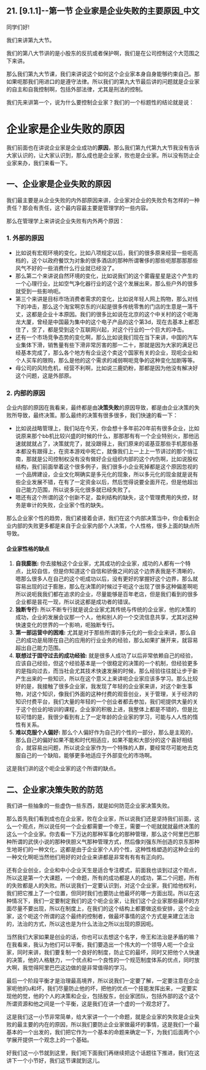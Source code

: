 ##  21. [9.1.1]--第一节 企业家是企业失败的主要原因_中文

同学们好!

我们来讲第九大节。

我们的第八大节讲的是小股东的反抗或者保护啊，我们是在公司控制这个大范围之下来讲。

那么我们第九大节课，我们来讲说这个如何这个企业家本身自身能够约束自己。那如果呃那我们用进口的是遵守法律。所以我们的第九大节最后讲的问题就是企业家的自主和自我控制啊，包括外部法律，尤其是刑法的控制。

我们先来讲第一个，说为什么要控制企业家？我们的一个标题性的结论就是说：

# 企业家是企业失败的原因

我们前面也在讲说企业家是企业成功的**原因**，那么我们第九代第九大节我没有告诉大家认识的，让大家认识到，那么成也是企业家，败也是企业家。所以没有防止企业家来办，我们来看一下。

##  一、企业家是企业失败的原因

我们最主要是从企业失败的内外部原因来讲，企业家对企业的失败负有怎样的一种责任？那会有责任，这个最内容最主要是管理学的一些内容。

那么在管理学上来讲说企业失败有内外两个原因：

### 1. 外部的原因

*   比如说有宏观环境的变化，比如八项规定以后，我们的很多原来经营一些呃高档的，这个以政府餐饮为对象的很多酒店的那种所谓奢侈的那些呃那那那那些风气不好的一些消费什么行业就已经没了。
*   那么第二个来讲说自然环境的变化，比如说我们的这个雾霾星星是这个产生的一个心理行业，比如空气净化器行业的这个这个发展出来，那么些户外的很多就受到一些影响呃。
*   第三个来讲是目标市场消费者需求的变化，比如说年轻人网上购物，那么对线下的冲击，那么这个淘宝啊京东的兴起是很多传统零售的门店的生意是一落千丈，这都是企业十本原因。我们的很多比如说在北京的这个中关村的这个呃海龙大厦，曾经是中国最为集中的这个电子产品的这个第3d，现在去基本上都忍住了，空了，都是受到这个互联网兴起，对这个行业的一个巨大的冲击。
*   还有一个市场竞争态势的变化啊，那么比如说我们现在当下来讲，中国的汽车业集体下滑，销售量有些下滑非常厉害的那一二十，那就是因为大家的满足已经基本完成了，那么各个地方有企业这个卖这个国家有关的企业，现呃企业和个人买车的限购，那么是他的这个需求的减弱啊呃竞争的这种变化加剧等等。
*   母公司的风险危机，经营不利啊，比如说三鹿奶粉，那都是因为他没有解决好这个问题，这是外部原。

### 2. 内部的原因

企业内部的原因在我看来，最终都是由**决策失败**的原因导致，都是由企业决策的失败所导致，最终决策。那么最终的决策有很多很多，我们快速的看一下：

*   比如说战略管理上，我们站在今天，你会想十多年前20年前有很多企业，比如说原来那个bb机比较兴盛的时候的什么，那那那有有一个企业特别火，那他迅速就就就占了，决策就完了，就没跟得上，我们原来的诺基亚那些手机那些基本都没有跟得上，在资本游戏中死亡，就像我们上一上上一节讲过的那个俏江南，那就是公司控制权没有没有做好企业组织内部的这个内伤啊，比如说股权结构，我们前面举着这个很多例子，我们很多小企业死掉都是这个原因忽视的一个品牌建设，企业文化啊确实是多元化的现象，所以多元化的现金就是说有些企业发展不错，在有了一定资金以后，然后觉得说要全面开花，但是他超出自己能力范围，所以说多元化很多就已经失败了。
*   嗯还有这个所谓的这个创新不足，盈利结构的缺失，这个管理费用的失控，财务是审计的失败，企业家个性的缺失。

那么企业家个性的趋势，我们紧接着会讲，我们在这个内部决策当中，你会看到企业内部的失败更多都是来自于企业家内部个人决策，个人性格，很多上面的缺点所导致。

####  企业家性格的缺点

1.  **自我膨胀:** 你去接触这个企业家，尤其成功的企业家，成功的人都有一个特点，比较自信，但是你知道这个自信和骄傲之间的这个边界表我是不清晰的，嗯那么很多人在自己的这个呃成功以后，没有更好的掌握好这个边界，那么就容易出现的过于膨胀，那么在决策的时候过于呃这个出现了很多这种偏差啊呃所以说呃我我们都在追求的企业，尽量能够是百年老店，但是我们看到的很多企业都是昙花一现，所以说这都是成功者的错误。
2.  **独断专行:** 所以不断专行就是说企业家尤其传统与传统的企业家，他的决策的成功，企业的发展会议那一个人，他和别人的一个交流信息共享，尤其对这种快速变化的世界的一个影响，呃独断专行。
3.  **第一部运营中的困难:** 尤其是对于那些所谓的多元化的一些企业来讲，那么自己的成功是局限在自己的应用的行业业务的经验，那么如果扩展开来，就容易超出自己能力范围。
4.  **联想过于固守过去的成功经验:** 就是很多人成功了以后非常依赖自己的经验，应该自己经验，但这个经验基本是一个很稳定的决策的一个机制，但经验更多的是指向过去，而当社会尤其技术快速发展的时候，那么经验往往就让步于新产生出来的一些知识，所以在这个意义上来讲呃企业家应该多学习。那么比较好的是，我接触了很多企业家，我发现了年轻的企业家来讲，对这个新生事物，对这个知识，像我们外面的这种付费的观音创业，关于管理，关于经济的知识付费平台，我们大量的年轻的一个创业者都去参加，我们呃提供大量的关于这个创业的培训的课程，企业家的积极上进，我整体上都是不错的，但是比较可惜的是，我很少看到有上了一定年龄的企业家的学习，可能与人人性的惰性有关系。
5.  **难以克服个人偏好:** 那么个人偏好作为自己的个性的一部分，那么是主观的，那么自己的偏好如果不能和时代相适应，如果不能和大部分的这个喜好相结合，就容易出问题，所以说企业家作为一个特殊的人群，要经常尽可能地去克服自己的一个缺陷，能够更多地适应于外部变化的市场啊。

这是我们讲的这个呃企业家的这个所谓的缺点。

## 二、企业家决策失败的防范

我们讲一些抽象的一些虚伪一些东西，就是如何防范企业家决策失败。

那么首先我们看到成也在企业家，败在企业家，所以说我们还是坚持我们前面，这么一个观点，所以说任何一个企业都需要一个帝王，需要一个呃就就就最终决策的这么一个企业家。你去看一下万达的那种军事化的那种管理，那么这个阿里巴巴那种所谓的武侠小说的那种侠胆义气那种管理方式，然后像刘强东所创造的京东那种生地哥们的一种文化，这都是由于企业家个人的个性，这种性格塑造的这种企业的一种文化啊呃当然他们用好的对企业来讲都是非常有有有有正向的。

还有企业创业，企业和中小企业天生是适合专注模式，前面我也谈到过这个观点，所以这是第一个大课题，一个命题，所有的成功都是人的成功，第二个问题，所有的失败都是人的失败。所以说我们一定要认识到，对这个企业家，我们给他权利，我们把它推上了一个位置，但同时我们也要防止他最坏的哪一方面出现。所以在这种情况下，我们一定要制定我们的这个呃企业家，让我们这个企业家那些最坏的方面尽量不要出现，所以在制度上，在我们的这个结构上都要做这些安排，这个企业家，这个呃这个所谓的这个最终的控制者，做最坏事情的这个方式是来建立法治的，法治的方式，所以这也是为什么法治之所以出现的原因呃。

当然我们大家如果是创业的话，你也可以去想这个名字，帝王和法治是矛盾的嘛？在我看来，我认为他们可以平衡，我们要造出一个伟大的一个领导人呃一个企业家，同时来讲，我们要复制一个良好的制度，防止它的最坏，同时又把他个人快速的决策，他的人格魅力，一个优点和一个良性的一个规范制度体系的优点，同时放大啊，我觉得阿里巴巴这边做的是非常值得的学习。

最后一个阶段平衡才是治理最高境界，所以说我们一定要了解，一定要注意在企业家呃他的u和坏，我们尽量防止他的坏，把他的优点一个技能发挥出来，一定要实现他的觉，他的个人的决策和企业，包括股东，创业家团队，包括外部的这个这个所谓资源和他之间是一个平衡，这是我们在讲一个虚的一个观念好了。

这是我们这一小节非常简单，给大家讲一个一个命题，就是企业家的失败是企业失败的最主要的内在的原因，所以我们要防止企业家做最坏的事情，这是我们一个最基本的一个出发的，我们把它作为一个基本的命题来确定一下，为我们后面两个小学展开提供一个观念上的一个基础。

好我们这一小节就到这里，我们呃下面我们再继续把这个话题往下推进，我们在这讲下一个小节好，我们这节课就到这儿。
